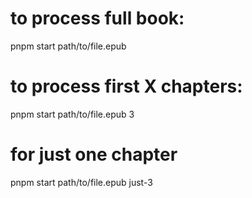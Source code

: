# to process full book: 
pnpm start path/to/file.epub

# to process first X chapters:
pnpm start path/to/file.epub 3

# for just one chapter
pnpm start path/to/file.epub just-3